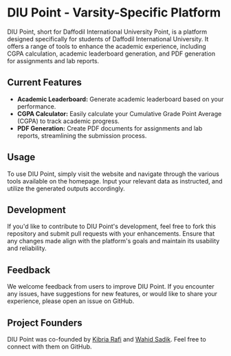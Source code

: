 # DIU Point - Varsity-Specific Platform

DIU Point, short for Daffodil International University Point, is a platform designed specifically for students of Daffodil International University. It offers a range of tools to enhance the academic experience, including CGPA calculation, academic leaderboard generation, and PDF generation for assignments and lab reports.

## Current Features
- **Academic Leaderboard:** Generate academic leaderboard based on your performance.
- **CGPA Calculator:** Easily calculate your Cumulative Grade Point Average (CGPA) to track academic progress.
- **PDF Generation:** Create PDF documents for assignments and lab reports, streamlining the submission process.

## Usage

To use DIU Point, simply visit the website and navigate through the various tools available on the homepage. Input your relevant data as instructed, and utilize the generated outputs accordingly.

## Development

If you'd like to contribute to DIU Point's development, feel free to fork this repository and submit pull requests with your enhancements. Ensure that any changes made align with the platform's goals and maintain its usability and reliability.

## Feedback

We welcome feedback from users to improve DIU Point. If you encounter any issues, have suggestions for new features, or would like to share your experience, please open an issue on GitHub.

## Project Founders

DIU Point was co-founded by [Kibria Rafi](https://github.com/kibria-rafi) and [Wahid Sadik](https://github.com/wahidsadikjishan). Feel free to connect with them on GitHub.